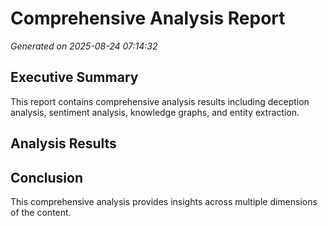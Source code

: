 # Comprehensive Analysis Report

*Generated on 2025-08-24 07:14:32*

## Executive Summary

This report contains comprehensive analysis results including deception analysis, sentiment analysis, knowledge graphs, and entity extraction.

## Analysis Results

## Conclusion

This comprehensive analysis provides insights across multiple dimensions of the content.
